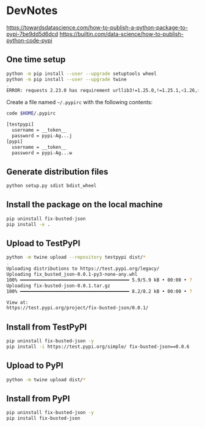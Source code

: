 # DevNotes

https://towardsdatascience.com/how-to-publish-a-python-package-to-pypi-7be9dd5d6dcd
https://builtin.com/data-science/how-to-publish-python-code-pypi

## One time setup

```sh
python -m pip install --user --upgrade setuptools wheel
python -m pip install --user --upgrade twine
.
ERROR: requests 2.23.0 has requirement urllib3!=1.25.0,!=1.25.1,<1.26,>=1.21.1, but you'll have urllib3 2.0.3 which is incompatible.
```

Create a file named `~/.pypirc` with the following contents:

```sh
code $HOME/.pypirc
```

```txt
[testpypi]
  username = __token__
  password = pypi-Ag...j
[pypi]
  username = __token__
  password = pypi-Ag...w
```

## Generate distribution files

```sh
python setup.py sdist bdist_wheel
```

## Install the package on the local machine

```sh
pip uninstall fix-busted-json
pip install -e .
```

## Upload to TestPyPI

```sh
python -m twine upload --repository testpypi dist/*
.
Uploading distributions to https://test.pypi.org/legacy/
Uploading fix_busted_json-0.0.1-py3-none-any.whl
100% ━━━━━━━━━━━━━━━━━━━━━━━━━━━━━━━━━━━━━━━━ 5.9/5.9 kB • 00:00 • ?
Uploading fix-busted-json-0.0.1.tar.gz
100% ━━━━━━━━━━━━━━━━━━━━━━━━━━━━━━━━━━━━━━━━ 8.2/8.2 kB • 00:00 • ?

View at:
https://test.pypi.org/project/fix-busted-json/0.0.1/
```

## Install from TestPyPI

```sh
pip uninstall fix-busted-json -y
pip install -i https://test.pypi.org/simple/ fix-busted-json==0.0.6
```

## Upload to PyPI

```sh
python -m twine upload dist/*
```

## Install from PyPI

```sh
pip uninstall fix-busted-json -y
pip install fix-busted-json
```
